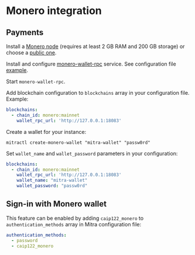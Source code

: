 # Monero integration

## Payments

Install a [Monero node](https://www.getmonero.org/resources/user-guides/vps_run_node.html) (requires at least 2 GB RAM and 200 GB storage) or choose a [public one](https://monero.fail/).

Install and configure [monero-wallet-rpc](https://www.getmonero.org/resources/developer-guides/wallet-rpc.html) service. See configuration file [example](../contrib/monero/wallet.conf).

Start `monero-wallet-rpc`.

Add blockchain configuration to `blockchains` array in your configuration file. Example:

```yaml
blockchains:
  - chain_id: monero:mainnet
    wallet_rpc_url: 'http://127.0.0.1:18083'
```

Create a wallet for your instance:

```
mitractl create-monero-wallet "mitra-wallet" "passw0rd"
```

Set `wallet_name` and `wallet_password` parameters in your configuration:

```yaml
blockchains:
  - chain_id: monero:mainnet
    wallet_rpc_url: 'http://127.0.0.1:18083'
    wallet_name: "mitra-wallet"
    wallet_password: "passw0rd"
```

## Sign-in with Monero wallet

This feature can be enabled by adding `caip122_monero` to `authentication_methods` array in Mitra configuration file:

```yaml
authentication_methods:
  - password
  - caip122_monero
```
